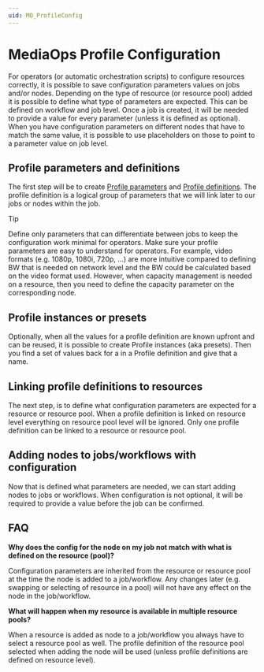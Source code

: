 ```yaml
---
uid: MO_ProfileConfig
---
```


# MediaOps Profile Configuration

For operators (or automatic orchestration scripts) to configure resources correctly, it is possible to save configuration parameters values on jobs and/or nodes. Depending on the type of resource (or resource pool) added it is possible to define what type of parameters are expected. This can be defined on workflow and job level. Once a job is created, it will be needed to provide a value for every parameter (unless it is defined as optional). When you have configuration parameters on different nodes that have to match the same value, it is possible to use placeholders on those to point to a parameter value on job level.

## Profile parameters and definitions

The first step will be to create [Profile parameters](https://docs.dataminer.services/user-guide/Standard_Apps/SRM/srm_concepts/srm_definitions.html#profile-parameter) and [Profile definitions](https://docs.dataminer.services/user-guide/Standard_Apps/SRM/srm_concepts/srm_definitions.html#profile-definition). The profile definition is a logical group of parameters that we will link later to our jobs or nodes within the job.

> [!TIP]
> Define only parameters that can differentiate between jobs to keep the configuration work minimal for operators. Make sure your profile parameters are easy to understand for operators. For example, video formats (e.g. 1080p, 1080i, 720p, ...) are more intuitive compared to defining BW that is needed on network level and the BW could be calculated based on the video format used. However, when capacity management is needed on a resource, then you need to define the capacity parameter on the corresponding node.

## Profile instances or presets

Optionally, when all the values for a profile definition are known upfront and can be reused, it is possible to create Profile instances (aka presets). Then you find a set of values back for a in a Profile definition and give that a name.

## Linking profile definitions to resources

The next step, is to define what configuration parameters are expected for a resource or resource pool. When a profile definition is linked on resource level everything on resource pool level will be ignored. Only one profile definition can be linked to a resource or resource pool.

## Adding nodes to jobs/workflows with configuration

Now that is defined what parameters are needed, we can start adding nodes to jobs or workflows. When configuration is not optional, it will be required to provide a value before the job can be confirmed.

## FAQ

**Why does the config for the node on my job not match with what is defined on the resource (pool)?**

Configuration parameters are inherited from the resource or resource pool at the time the node is added to a job/workflow. Any changes later (e.g. swapping or selecting of resource in a pool) will not have any effect on the node in the job/workflow.

**What will happen when my resource is available in multiple resource pools?**

When a resource is added as node to a job/workflow you always have to select a resource pool as well. The profile definition of the resource pool selected when adding the node will be used (unless profile definitions are defined on resource level).
